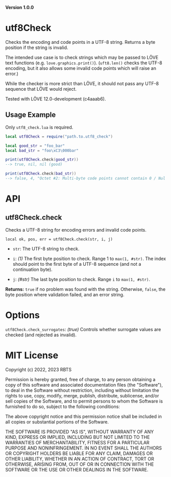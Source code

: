 **Version 1.0.0**

# utf8Check

Checks the encoding and code points in a UTF-8 string. Returns a byte position if the string is invalid.

The intended use case is to check strings which may be passed to LÖVE text functions (e.g. `love.graphics.print()`). (`uft8.len()` checks the UTF-8 encoding, but it also allows some invalid code points which will raise an error.)

While the checker is more strict than LÖVE, it should not pass any UTF-8 sequence that LÖVE would reject.

Tested with LÖVE 12.0-development (c4aaab6).


## Usage Example

Only `utf8_check.lua` is required.

```lua
local utf8Check = require("path.to.utf8_check")

local good_str = "foo_bar"
local bad_str = "foo\xC3\000bar"

print(utf8Check.check(good_str))
--> true, nil, nil (good)

print(utf8Check.check(bad_str))
--> false, 4, "Octet #2: Multi-byte code points cannot contain 0 / Nul bytes."
```


# API

## utf8Check.check

Checks a UTF-8 string for encoding errors and invalid code points.

`local ok, pos, err = utf8Check.check(str, i, j)`

* `str`: The UTF-8 string to check.

* `i`: *(1)* The first byte position to check. Range 1 to `max(1, #str)`. The index should point to the first byte of a UTF-8 sequence (and not a continuation byte).

* `j`: *(#str)* The last byte position to check. Range `i` to `max(1, #str)`.

**Returns:** `true` if no problem was found with the string. Otherwise, `false`, the byte position where validation failed, and an error string.


# Options

`utf8Check.check_surrogates`: *(true)* Controls whether surrogate values are checked (and rejected as invalid).


# MIT License

Copyright (c) 2022, 2023 RBTS

Permission is hereby granted, free of charge, to any person obtaining a copy
of this software and associated documentation files (the "Software"), to deal
in the Software without restriction, including without limitation the rights
to use, copy, modify, merge, publish, distribute, sublicense, and/or sell
copies of the Software, and to permit persons to whom the Software is
furnished to do so, subject to the following conditions:

The above copyright notice and this permission notice shall be included in all
copies or substantial portions of the Software.

THE SOFTWARE IS PROVIDED "AS IS", WITHOUT WARRANTY OF ANY KIND, EXPRESS OR
IMPLIED, INCLUDING BUT NOT LIMITED TO THE WARRANTIES OF MERCHANTABILITY,
FITNESS FOR A PARTICULAR PURPOSE AND NONINFRINGEMENT. IN NO EVENT SHALL THE
AUTHORS OR COPYRIGHT HOLDERS BE LIABLE FOR ANY CLAIM, DAMAGES OR OTHER
LIABILITY, WHETHER IN AN ACTION OF CONTRACT, TORT OR OTHERWISE, ARISING FROM,
OUT OF OR IN CONNECTION WITH THE SOFTWARE OR THE USE OR OTHER DEALINGS IN THE
SOFTWARE.
